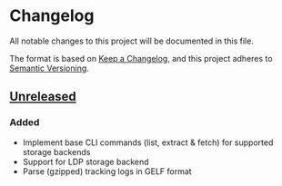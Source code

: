 # Changelog

All notable changes to this project will be documented in this file.

The format is based on [Keep a Changelog](https://keepachangelog.com/en/1.0.0/),
and this project adheres to [Semantic
Versioning](https://semver.org/spec/v2.0.0.html).

## [Unreleased]

### Added

- Implement base CLI commands (list, extract & fetch) for supported storage
  backends
- Support for LDP storage backend
- Parse (gzipped) tracking logs in GELF format

[unreleased]: https://github.com/openfun/ralph
